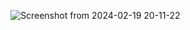![Screenshot from 2024-02-19 20-11-22](https://github.com/Abrar944/Serverless-Application/assets/70652985/e22bd66c-a004-4913-9e53-42e32da88e98)
